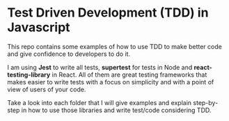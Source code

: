# Test Driven Development (TDD) in Javascript

This repo contains some examples of how to use TDD to make better code and give confidence to developers to do it.

I am using **Jest** to write all tests, **supertest** for tests in Node and **react-testing-library** in React.
All of them are great testing frameworks that makes easier to write tests with a focus on simplicity and with a point of view of users of your code.

Take a look into each folder that I will give examples and explain step-by-step in how to use those libraries and write test/code considering TDD.
